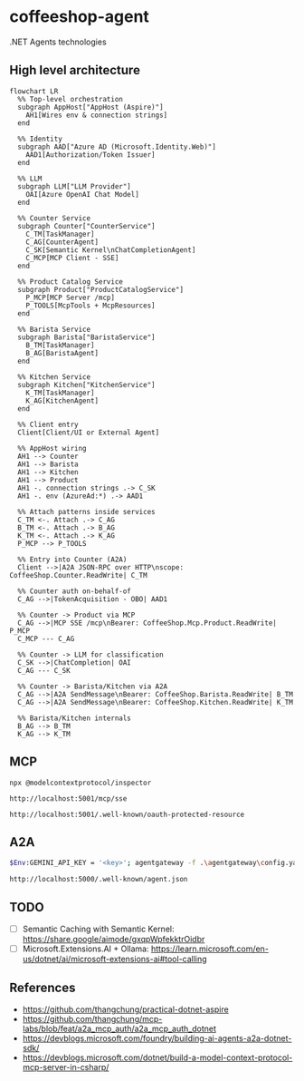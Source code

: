 # coffeeshop-agent
.NET Agents technologies

## High level architecture

```mermaid
flowchart LR
  %% Top-level orchestration
  subgraph AppHost["AppHost (Aspire)"]
    AH1[Wires env & connection strings]
  end

  %% Identity
  subgraph AAD["Azure AD (Microsoft.Identity.Web)"]
    AAD1[Authorization/Token Issuer]
  end

  %% LLM
  subgraph LLM["LLM Provider"]
    OAI[Azure OpenAI Chat Model]
  end

  %% Counter Service
  subgraph Counter["CounterService"]
    C_TM[TaskManager]
    C_AG[CounterAgent]
    C_SK[Semantic Kernel\nChatCompletionAgent]
    C_MCP[MCP Client - SSE]
  end

  %% Product Catalog Service
  subgraph Product["ProductCatalogService"]
    P_MCP[MCP Server /mcp]
    P_TOOLS[McpTools + McpResources]
  end

  %% Barista Service
  subgraph Barista["BaristaService"]
    B_TM[TaskManager]
    B_AG[BaristaAgent]
  end

  %% Kitchen Service
  subgraph Kitchen["KitchenService"]
    K_TM[TaskManager]
    K_AG[KitchenAgent]
  end

  %% Client entry
  Client[Client/UI or External Agent]

  %% AppHost wiring
  AH1 --> Counter
  AH1 --> Barista
  AH1 --> Kitchen
  AH1 --> Product
  AH1 -. connection strings .-> C_SK
  AH1 -. env (AzureAd:*) .-> AAD1

  %% Attach patterns inside services
  C_TM <-. Attach .-> C_AG
  B_TM <-. Attach .-> B_AG
  K_TM <-. Attach .-> K_AG
  P_MCP --> P_TOOLS

  %% Entry into Counter (A2A)
  Client -->|A2A JSON-RPC over HTTP\nscope: CoffeeShop.Counter.ReadWrite| C_TM

  %% Counter auth on-behalf-of
  C_AG -->|TokenAcquisition - OBO| AAD1

  %% Counter -> Product via MCP
  C_AG -->|MCP SSE /mcp\nBearer: CoffeeShop.Mcp.Product.ReadWrite| P_MCP
  C_MCP --- C_AG

  %% Counter -> LLM for classification
  C_SK -->|ChatCompletion| OAI
  C_AG --- C_SK

  %% Counter -> Barista/Kitchen via A2A
  C_AG -->|A2A SendMessage\nBearer: CoffeeShop.Barista.ReadWrite| B_TM
  C_AG -->|A2A SendMessage\nBearer: CoffeeShop.Kitchen.ReadWrite| K_TM

  %% Barista/Kitchen internals
  B_AG --> B_TM
  K_AG --> K_TM
```

## MCP

```
npx @modelcontextprotocol/inspector
```

```
http://localhost:5001/mcp/sse
```

```
http://localhost:5001/.well-known/oauth-protected-resource
```

## A2A

```sh
$Env:GEMINI_API_KEY = '<key>'; agentgateway -f .\agentgateway\config.yaml
```

```
http://localhost:5000/.well-known/agent.json
```

## TODO

- [ ] Semantic Caching with Semantic Kernel: https://share.google/aimode/gxqpWpfekktrOidbr
- [ ] Microsoft.Extensions.AI + Ollama: https://learn.microsoft.com/en-us/dotnet/ai/microsoft-extensions-ai#tool-calling

## References

- https://github.com/thangchung/practical-dotnet-aspire
- https://github.com/thangchung/mcp-labs/blob/feat/a2a_mcp_auth/a2a_mcp_auth_dotnet
- https://devblogs.microsoft.com/foundry/building-ai-agents-a2a-dotnet-sdk/
- https://devblogs.microsoft.com/dotnet/build-a-model-context-protocol-mcp-server-in-csharp/
